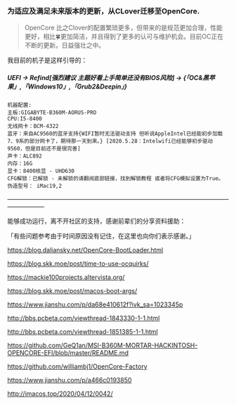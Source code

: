 ### 为适应及满足未来版本的更新，从CLover迁移至OpenCore.

> OpenCore 比之Clover的配置繁琐更多，但带来的是规范更加合理，性能更好，相比🍀更加简洁，并且得到了更多的认可与维护机会。目前OC正在不断的更新。日益强壮之中。
>

我目前的机子是这样引导的：

##### UEFI  ->   Refind[强烈建议 主题好看上手简单还没有BIOS风险] -> {「OC&黑苹果」,「Windows10」,「Grub2&Deepin」}

```
机器配置:
主板:GIGABYTE-B360M-AORUS-PRO
CPU:I5-8400
无线网卡：BCM-4322 
蓝牙：来自AC9560的蓝牙支持{WIFI暂时无法驱动支持 但听说AppleIntel已经能初步加载7、9系的部分网卡了，期待那一天到来。} [2020.5.28：Intelwifi已经能够初步驱动9560，但是目前还不是很完善]
声卡：ALC892
内存：16G
显卡：8400核显 - UHD630
CFG解锁：已解锁 - 未解锁的请翻阅底部链接，找到解锁教程 或者将CFG模拟设置为True。
伪造型号： iMac19,2
```

——————————————————————————————————————————


能够成功运行，离不开社区的支持，感谢前辈们的分享资料援助：

「有些问题参考由于时间原因没有记住，在这里也向你们表示感谢。」

https://blog.daliansky.net/OpenCore-BootLoader.html

https://blog.skk.moe/post/time-to-use-ocquirks/

https://mackie100projects.altervista.org/

https://blog.skk.moe/post/macos-boot-args/

https://www.jianshu.com/p/da68e410612f?ivk_sa=1023345p

http://bbs.pcbeta.com/viewthread-1843330-1-1.html

http://bbs.pcbeta.com/viewthread-1851385-1-1.html

https://github.com/GeQ1an/MSI-B360M-MORTAR-HACKINTOSH-OPENCORE-EFI/blob/master/README.md

https://github.com/williambj1/OpenCore-Factory

https://www.jianshu.com/p/a466c0193850

http://imacos.top/2020/04/12/0042/
